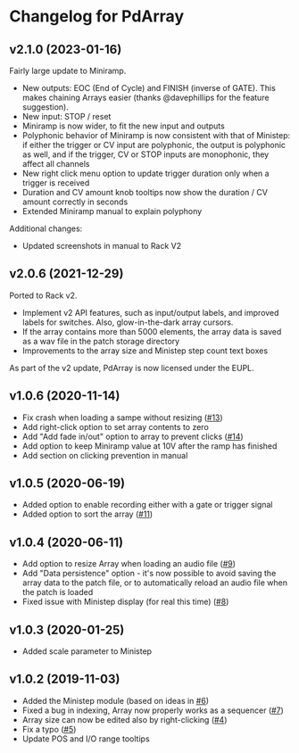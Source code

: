 # Changelog for PdArray

## v2.1.0 (2023-01-16)

Fairly large update to Miniramp.

- New outputs: EOC (End of Cycle) and FINISH (inverse of GATE). This makes chaining Arrays easier (thanks @davephillips for the feature suggestion).
- New input: STOP / reset
- Miniramp is now wider, to fit the new input and outputs
- Polyphonic behavior of Miniramp is now consistent with that of Ministep: if either the trigger or CV input are polyphonic, the output is polyphonic as well, and if the trigger, CV or STOP inputs are monophonic, they affect all channels
- New right click menu option to update trigger duration only when a trigger is received
- Duration and CV amount knob tooltips now show the duration / CV amount correctly in seconds
- Extended Miniramp manual to explain polyphony

Additional changes:

- Updated screenshots in manual to Rack V2

## v2.0.6 (2021-12-29)

Ported to Rack v2.

- Implement v2 API features, such as input/output labels, and improved labels for switches. Also, glow-in-the-dark array cursors.
- If the array contains more than 5000 elements, the array data is saved as a wav file in the patch storage directory
- Improvements to the array size and Ministep step count text boxes

As part of the v2 update, PdArray is now licensed under the EUPL.

## v1.0.6 (2020-11-14)

- Fix crash when loading a sampe without resizing ([#13](https://github.com/mgunyho/PdArray/issues/13))
- Add right-click option to set array contents to zero
- Add "Add fade in/out" option to array to prevent clicks ([#14](https://github.com/mgunyho/PdArray/issues/14))
- Add option to keep Miniramp value at 10V after the ramp has finished
- Add section on clicking prevention in manual

## v1.0.5 (2020-06-19)

- Added option to enable recording either with a gate or trigger signal
- Added option to sort the array ([#11](https://github.com/mgunyho/PdArray/issues/11))

## v1.0.4 (2020-06-11)

- Add option to resize Array when loading an audio file ([#9](https://github.com/mgunyho/PdArray/issues/9))
- Add "Data persistence" option - it's now possible to avoid saving the array data to the patch file, or to automatically reload an audio file when the patch is loaded
- Fixed issue with Ministep display (for real this time) ([#8](https://github.com/mgunyho/PdArray/issues/8))

## v1.0.3 (2020-01-25)

- Added scale parameter to Ministep

## v1.0.2 (2019-11-03)

- Added the Ministep module (based on ideas in [#6](https://github.com/mgunyho/PdArray/issues/6))
- Fixed a bug in indexing, Array now properly works as a sequencer ([#7](https://github.com/mgunyho/PdArray/issues/7))
- Array size can now be edited also by right-clicking ([#4](https://github.com/mgunyho/PdArray/issues/4))
- Fix a typo ([#5](https://github.com/mgunyho/PdArray/issues/5))
- Update POS and I/O range tooltips

